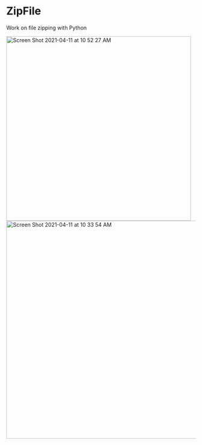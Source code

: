 
# ZipFile
Work on file zipping with Python

<img width="491" alt="Screen Shot 2021-04-11 at 10 52 27 AM" src="https://user-images.githubusercontent.com/31994778/114296445-101c1a00-9ab4-11eb-8f6b-fea21615d44e.png">


<img width="580" alt="Screen Shot 2021-04-11 at 10 33 54 AM" src="https://user-images.githubusercontent.com/31994778/114295999-7a7f8b00-9ab1-11eb-9dae-2fa8b64521f5.png">
